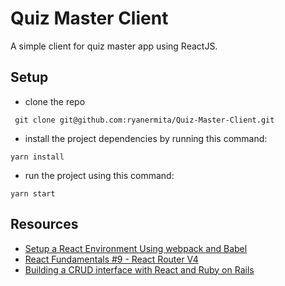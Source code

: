 # Quiz Master Client
A simple client for quiz master app using ReactJS.

## Setup
- clone the repo

` git clone git@github.com:ryanermita/Quiz-Master-Client.git`

- install the project dependencies by running this command:

`yarn install`

- run the project using this command:

`yarn start`

## Resources
- [Setup a React Environment Using webpack and Babel](https://scotch.io/tutorials/setup-a-react-environment-using-webpack-and-babel)
- [React Fundamentals #9 - React Router V4](https://www.youtube.com/watch?v=_Fzl0Cim6F8#t=71.302929)
- [Building a CRUD interface with React and Ruby on Rails](https://www.pluralsight.com/guides/ruby-ruby-on-rails/building-a-crud-interface-with-react-and-ruby-on-rails)

